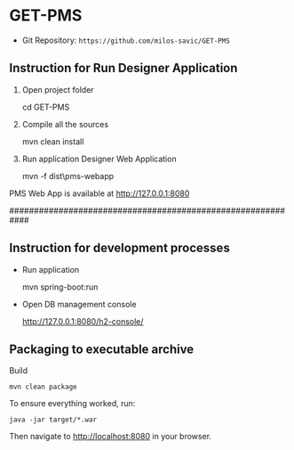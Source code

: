 # GET-PMS
* Git Repository: `https://github.com/milos-savic/GET-PMS`

##  Instruction for Run Designer Application

1) Open project folder

	cd GET-PMS

2) Compile all the sources

	mvn clean install

3) Run application Designer Web Application

	mvn -f dist\pms-webapp

PMS Web App is available at http://127.0.0.1:8080


############################################################
## Instruction for development processes

* Run application

	mvn spring-boot:run

 * Open DB management console

	http://127.0.0.1:8080/h2-console/



## Packaging to executable archive

Build

    mvn clean package

To ensure everything worked, run:

    java -jar target/*.war

Then navigate to [http://localhost:8080](http://localhost:8080) in your browser.

